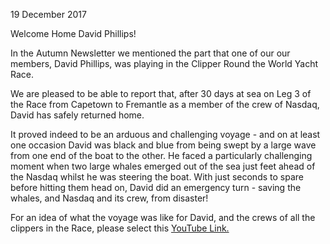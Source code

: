 19 December 2017

Welcome Home David Phillips!

In the Autumn Newsletter we mentioned the part that one of our our members, David Phillips, was playing in the Clipper Round the World Yacht Race.

We are pleased to be able to report that, after 30 days at sea on Leg 3 of the Race from Capetown to Fremantle as a member of the crew of Nasdaq, David has safely returned home.

It proved indeed to be an arduous and challenging voyage - and on at least one occasion David was black and blue from being swept by a large wave from one end of the boat to the other. He faced a particularly challenging moment when two large whales emerged out of the sea just feet ahead of the Nasdaq whilst he was steering the boat. With just seconds to spare before hitting them head on, David did an emergency turn - saving the whales, and Nasdaq and its crew, from disaster!

For an idea of what the voyage was like for David, and the crews of all the clippers in the Race, please select this [YouTube Link.](https://www.youtube.com/user/clipperrtw)
